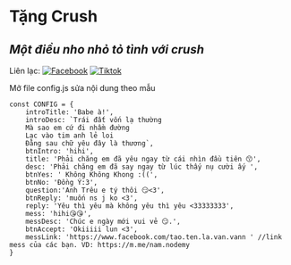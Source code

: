 # Tặng Crush
## _Một điều nho nhỏ tỏ tình với crush_

Liên lạc: 
[![Facebook](https://i.imgur.com/GRqy96ts.jpg)](https://www.facebook.com/nam.nodemy)
[![Tiktok](https://i.imgur.com/Nbfl1E7t.jpg)](https://www.tiktok.com/@manindev)

Mở file config.js sửa nội dung theo mẫu
```
const CONFIG = {
    introTitle: 'Babe à!',
    introDesc: `Trái đất vốn lạ thường
    Mà sao em cứ đi nhầm đường
    Lạc vào tim anh lẻ loi
    Đằng sau chữ yêu đây là thương`,
    btnIntro: 'hihi',
    title: 'Phải chăng em đã yêu ngay từ cái nhìn đầu tiên 😙',
    desc: 'Phải chăng em đã say ngay từ lúc thấy nụ cười ấy ',
    btnYes: ' Không Không Khong :((',
    btnNo: 'Đồng Ý:3',
    question:'Anh Trêu e tý thôi 😏<3',
    btnReply: 'muốn ns j ko <3',
    reply: 'Yêu thì yêu mà không yêu thì yêu <33333333',
    mess: 'hihi😘😘',
    messDesc: 'Chúc e ngày mới vui vẻ 😏.',
    btnAccept: 'Okiiiii lun <3',
    messLink: 'https://www.facebook.com/tao.ten.la.van.vann ' //link mess của các bạn. VD: https://m.me/nam.nodemy
}
```

